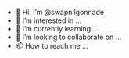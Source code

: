 - 👋 Hi, I’m @swapnilgonnade
- 👀 I’m interested in ...
- 🌱 I’m currently learning ...
- 💞️ I’m looking to collaborate on ...
- 📫 How to reach me ...

<!---
swapnilgonnade/swapnilgonnade is a ✨ special ✨ repository because its `README.md` (this file) appears on your GitHub profile.
You can click the Preview link to take a look at your changes.
--->

